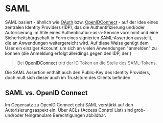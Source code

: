 # SAML

SAML basiert - ähnlich wie [OAuth](oauth.md) bzw. [OpenIDConnect](openIdConnect.md) - auf der Idee eines zentralen Identity Providers (IDP), das die Authentifizierung und/oder Autorisierung im Stile eines Authentication-as-a-Service vornimmt und eine Sicherheitsbürgschaft in Form eines signierten SAML-Assertion ausstellt, die an Anwendungen weitergereicht wird. Auf diese Weise genügt dem User ein einziger Account, um sich an vielen Anwendungen "anmelden" zu können (die Anmeldung erfolgt allerdings gegen den IDP, der )

> Bei [OpenIDConnect](openIdConnect.md) tritt der ID Token an die Stelle des SAML-Tokens.

Die SAML Assertion enthält auch den Public-Key des Identity Providers, doch muß sich dieser auch im Truststore des Clients befinden.

## SAML vs. OpenID Connect

Im Gegensatz zu OpenID Connect geht SAML verstärkt auf den Autorisierungsaspekt ein. Über ACLs (Access Control List) sind grob- und/oder feingranulare Berechtigungen abbildbar.